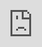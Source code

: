 ```yaml
---
published: true
layout: post
tags: 
  - 声援合集
  - 视频材料
comments: true
title: 进步工人抗议非法抓捕建会工人合集！
---
```

<p align="center"><b>727被捕工人再站出，不畏艰险声援建会工人！</b></p>
<p align="center"><b>黑手高悬，吾辈在前</b></p>
<p align="center"><b>排除万难，共同声援</b></p>

<iframe src="https://od-8.wistia.com/medias/8r32z9p422" frameborder="0" width="100%" height="100%" allowfullscreen style="width:100%;height:100%;position:absolute;left:0px;top:0px;overflow:hidden;"></iframe>

---
<p align="center">下拉至文章最末端，获取佳士工人声援团官网网址与翻墙方法！</p>
<p align="center">支持进步工人与学子，共同关注传播扩散！</p>

